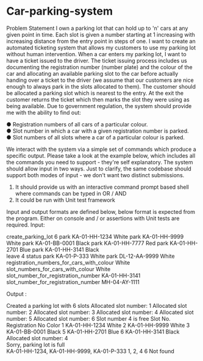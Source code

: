 # Car-parking-system
Problem Statement  I own a parking lot that can hold up to 'n' cars at any given point in time. Each slot is given a number starting at 1 increasing with increasing distance from the entry point in steps of one. I want to create an automated ticketing system that allows my customers to use my parking lot without human intervention. 
When a car enters my parking lot, I want to have a ticket issued to the driver. The ticket issuing process includes us documenting the registration number (number plate) and the colour of the car and allocating an available parking slot to the car before actually handing over a ticket to the driver (we assume that our customers are nice enough to always park in the slots allocated to them). The customer should be allocated a parking slot which is nearest to the entry. At the exit the customer returns the ticket which then marks the slot they were using as being available.  Due to government regulation, the system should provide me with the ability to find  out: 

●  Registration numbers of all cars of a particular colour.  
●  Slot number in which a car with a given registration number is parked.  
●  Slot numbers of all slots where a car of a particular colour is parked. 

We interact with the system via a simple set of commands which produce a specific output. Please take a look at the example below, which includes all the commands you need to support - they're self explanatory. The system should allow input in two ways. Just to clarify, the same codebase should support both modes of input - we don't want two distinct submissions. 

1) It should provide us with an interactive command prompt based shell where commands can be typed in 
OR / AND 
2) It could be run with Unit test framework 

Input and output formats are defined below, below format is expected from the program. Either on console and / or assertions with Unit tests are required. 
Input:

create_parking_lot 6 
park KA-01-HH-1234 White 
park KA-01-HH-9999 White
park KA-01-BB-0001 Black 
park KA-01-HH-7777 Red 
park KA-01-HH-2701 Blue
park KA-01-HH-3141 Black  
leave 4 
status 
 park KA-01-P-333 White 
 park DL-12-AA-9999 White 
 registration_numbers_for_cars_with_colour White 
 slot_numbers_for_cars_with_colour White 
 slot_number_for_registration_number KA-01-HH-3141 
 slot_number_for_registration_number MH-04-AY-1111  
 
 
Output :  

Created a parking lot with 6 slots 
Allocated slot number: 1 
Allocated slot number: 2 
Allocated slot number: 3 
Allocated slot number: 4 
Allocated slot number: 5 
Allocated slot number: 6 
Slot number 4 is free 
Slot No. Registration No   Color 
1  KA-01-HH-1234    White 
2  KA-01-HH-9999    White 
3   KA-01-BB-0001    Black 
5  KA-01-HH-2701    Blue 
6  KA-01-HH-3141   Black 
Allocated slot number: 4  
Sorry, parking lot is full  
KA-01-HH-1234, KA-01-HH-9999, KA-01-P-333 
1, 2, 4
6 
Not found
